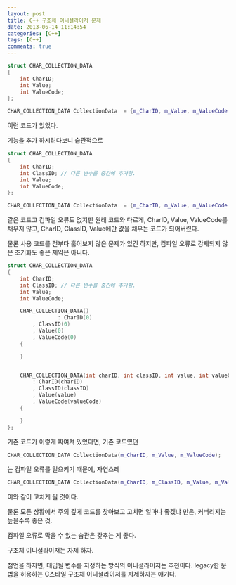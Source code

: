 ```yaml
---
layout: post
title: C++ 구조체 이니셜라이저 문제
date: 2013-06-14 11:14:54
categories: [C++]
tags: [C++]
comments: true
---
```


~~~ cpp
struct CHAR_COLLECTION_DATA
{
    int CharID;
    int Value;
    int ValueCode;
};

CHAR_COLLECTION_DATA CollectionData  = {m_CharID, m_Value, m_ValueCode };
~~~

이런 코드가 있었다.


기능을 추가 하시려다보니 습관적으로

~~~ cpp
struct CHAR_COLLECTION_DATA
{
    int CharID;
    int ClassID; // 다른 변수를 중간에 추가함.
    int Value;
    int ValueCode;
};

CHAR_COLLECTION_DATA CollectionData  = {m_CharID, m_Value, m_ValueCode };
~~~

같은 코드고 컴파일 오류도 없지만 원래 코드와 다르게, CharID, Value, ValueCode를 채우지 않고, CharID, ClassID, Value에만 값을 채우는 코드가 되어버렸다.


물론 사용 코드를 전부다 훓어보지 않은 문제가 있긴 하지만, 컴파일 오류로 강제되지 않은 초기화도 좋은 제약은 아니다.

~~~ cpp
struct CHAR_COLLECTION_DATA
{
    int CharID;
    int ClassID; // 다른 변수를 중간에 추가함.
    int Value;
    int ValueCode;

    CHAR_COLLECTION_DATA()
                : CharID(0)
        , ClassID(0)
        , Value(0)
        , ValueCode(0)
    {

    }


    CHAR_COLLECTION_DATA(int charID, int classID, int value, int valueCode)
        : CharID(charID)
        , ClassID(classID)
        , Value(value)
        , ValueCode(valueCode)
    {

    }
};
~~~

기존 코드가 이렇게 짜여져 있었다면, 기존 코드였던


~~~ cpp
CHAR_COLLECTION_DATA CollectionData(m_CharID, m_Value, m_ValueCode);
~~~
는 컴파일 오류를 일으키기 때문에, 자연스레

~~~ cpp
CHAR_COLLECTION_DATA CollectionData(m_CharID, m_ClassID, m_Value, m_ValueCode);
~~~

이와 같이 고치게 될 것이다.


물론 모든 상황에서 주의 깊게 코드를 찾아보고 고치면 얼마나 좋겠냐 만은, 커버리지는 높을수록 좋은 것.

컴파일 오류로 막을 수 있는 습관은 갖추는 게 좋다.

구조체 이니셜라이저는 자제 하자.

첨언을 하자면, 대입될 변수를 지정하는 방식의 이니셜라이저는 추천이다. legacy한 문법을 허용하는 C스타일 구조체 이니셜라이저를 자제하자는 얘기다.